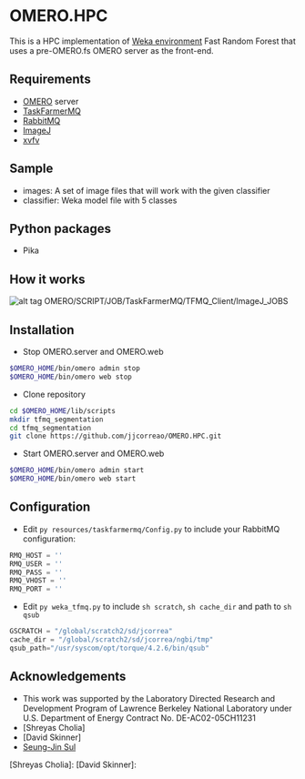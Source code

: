 

OMERO.HPC
=========

This is a HPC implementation of [Weka environment] Fast Random Forest that uses a pre-OMERO.fs OMERO server as the front-end.

Requirements
------------

  - [OMERO] server
  - [TaskFarmerMQ]
  - [RabbitMQ]
  - [ImageJ]
  - [xvfv]
  
Sample
------
  - images: A set of image files that will work with the given classifier
  - classifier: Weka model file with 5 classes

Python packages
---------------
  - Pika 

How it works
------------
![alt tag](https://raw.github.com/jjcorreao/OMERO.HPC/master/readme/architecture.png)
OMERO/SCRIPT/JOB/TaskFarmerMQ/TFMQ_Client/ImageJ_JOBS


Installation
------------
  - Stop OMERO.server and OMERO.web

```sh
$OMERO_HOME/bin/omero admin stop
$OMERO_HOME/bin/omero web stop
```

  - Clone repository
  
```sh
cd $OMERO_HOME/lib/scripts
mkdir tfmq_segmentation
cd tfmq_segmentation
git clone https://github.com/jjcorreao/OMERO.HPC.git
```

  - Start OMERO.server and OMERO.web

```sh  
$OMERO_HOME/bin/omero admin start
$OMERO_HOME/bin/omero web start
```

Configuration
-------------

  - Edit ```py resources/taskfarmermq/Config.py``` to include your RabbitMQ configuration:

```py
RMQ_HOST = ''
RMQ_USER = ''
RMQ_PASS = ''
RMQ_VHOST = ''
RMQ_PORT = ''
```

  - Edit ```py weka_tfmq.py``` to include ```sh scratch```, ```sh cache_dir``` and path to ```sh qsub```
  
```py
GSCRATCH = "/global/scratch2/sd/jcorrea"
cache_dir = "/global/scratch2/sd/jcorrea/ngbi/tmp"
qsub_path="/usr/syscom/opt/torque/4.2.6/bin/qsub"
```

Acknowledgements
----------------
  - This work was supported by the Laboratory Directed Research and Development Program of Lawrence Berkeley National Laboratory under U.S. Department of Energy Contract No. DE-AC02-05CH11231
  - [Shreyas Cholia]
  - [David Skinner]
  - [Seung-Jin Sul]


[Seung-Jin Sul]:https://bitbucket.org/sulsj
[OMERO]:https://www.openmicroscopy.org/
[RabbitMQ]:http://www.rabbitmq.com/
[ImageJ]:http://fiji.sc
[Weka environment]:http://www.cs.waikato.ac.nz/ml/weka/
[TaskFarmerMQ]:https://github.com/jjcorreao/OMERO.HPC/tree/master/resources/taskfarmermq
[xvfv]:http://www.x.org/archive/X11R7.7/doc/man/man1/Xvfb.1.xhtml
[Shreyas Cholia]:
[David Skinner]: